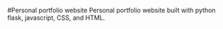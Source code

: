 #Personal portfolio website
Personal portfolio website built with python flask, javascript, CSS, and HTML.

